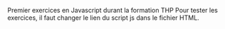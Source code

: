 Premier exercices en Javascript durant la formation THP
Pour tester les exercices, il faut changer le lien du script js dans le fichier HTML.